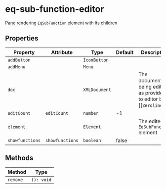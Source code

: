 # eq-sub-function-editor

Pane rendering `EqSubFunction` element with its children

## Properties

| Property        | Attribute       | Type          | Default | Description                                      |
|-----------------|-----------------|---------------|---------|--------------------------------------------------|
| `addButton`     |                 | `IconButton`  |         |                                                  |
| `addMenu`       |                 | `Menu`        |         |                                                  |
| `doc`           |                 | `XMLDocument` |         | The document being edited as provided to editor by [[`Zeroline`]]. |
| `editCount`     | `editCount`     | `number`      | -1      |                                                  |
| `element`       |                 | `Element`     |         | The edited `EqSubFunction` element               |
| `showfunctions` | `showfunctions` | `boolean`     | false   |                                                  |

## Methods

| Method   | Type       |
|----------|------------|
| `remove` | `(): void` |
